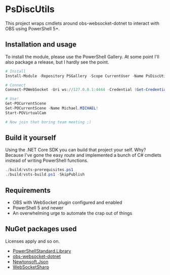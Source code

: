 ﻿# PsDiscUtils

This project wraps cmdlets around obs-websocket-dotnet to interact with OBS using PowerShell 5+.

## Installation and usage

To install the module, please use the PowerShell Gallery. At some point I'll also package a release,
but I hardly see the point.

```powershell
# Install
Install-Module -Repository PSGallery -Scope CurrentUser -Name PsDiscUtils # -AllowPrerelease to get the GOOD STUFF

# Connect
Connect-POWebSocket -Uri ws://127.0.0.1:4444 -Credential (Get-Credential)

# Use!
Get-POCurrentScene
Set-POCurrentScene -Name Michael.MICHAEL!
Start-POVirtualCam

# Now join that boring team meeting ;)
```

## Build it yourself

Using the .NET Core SDK you can build that project your self. Why? Because I've gone
the easy route and implemented a bunch of C# cmdlets instead of writing PowerShell functions.

```powershell
./build/vsts-prerequisites.ps1
./build/vsts-build.ps1 -SkipPublish
```

## Requirements

- OBS with WebSocket plugin configured and enabled
- PowerShell 5 and newer
- An overwhelming urge to automate the crap out of things

## NuGet packages used

Licenses apply and so on.

- [PowerShellStandard.Library](https://github.com/PowerShell/PowerShellStandard)
- [obs-websocket-dotnet](https://github.com/BarRaider/obs-websocket-dotnet)
- [Newtonsoft.Json](https://www.newtonsoft.com/json)
- [WebSocketSharp](https://sta.github.io/websocket-sharp)